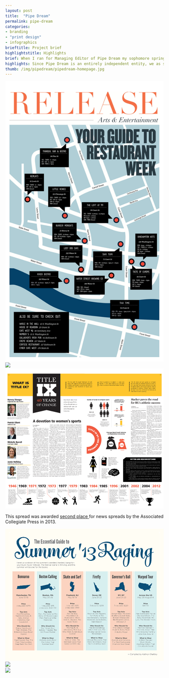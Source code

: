 ```yaml
---
layout: post
title:  "Pipe Dream"
permalink: pipe-dream
categories:
- branding
- "print design"
- infographics
brieftitle: Project brief
highlightstitle: Highlights
brief: When I ran for Managing Editor of Pipe Dream my sophomore spring, I pledged to bring our scrappy self-funded student newspaper into the 21st century (of print design). After the election, I switched the paper from tabloid to broadsheet format to accommodate more creative layouts and completely overhauled our styles.
highlights: Since Pipe Dream is an entirely independent entity, we as students embraced the responsibility of keeping it running year after year. Twice a week, the team banded together to sell ads, write articles and design content to produce a product for the entire student body. Seeing your work printed 3,500 times around campus was an extra plus.
thumb: /img/pipedream/pipedream-homepage.jpg
---
```


<div class="margin-bottom-bump-bump">
  <div class="border">
    <img src="/img/pipedream/restaurantweek.png">
  </div>
</div>

<div class="margin-bottom-bump">
  <div class="border">
    <img class="image-margin-bottom-bump" src="/img/pipedream/sportscover.png">
    <img src="/img/pipedream/sportsspread.png">
  </div>
  <p class="caption">This spread was awarded <a href="http://studentpress.org/acp/winners/design13.html">second place </a> for news spreads by the Associated Collegiate Press in 2013.</p>
</div>

<div class="margin-bottom-bump">
  <div class="border">
    <img src="/img/pipedream/summer.png">
  </div>
</div>

<div class="margin-bottom-bump">
  <div class="border">
    <img src="/img/pipedream/greeklife.png">
  </div>
</div>

<div class="flush--bottom">
  <div class="border-flush">
    <img src="/img/pipedream/opinion.png">
  </div>
</div>
